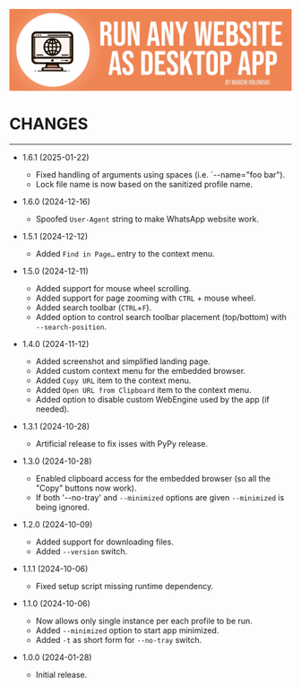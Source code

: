 ![WebApp](docs/logo.png)

# CHANGES

---

* 1.6.1 (2025-01-22)
  * Fixed handling of arguments using spaces (i.e. `--name="foo bar").
  * Lock file name is now based on the sanitized profile name.

* 1.6.0 (2024-12-16)
  * Spoofed `User-Agent` string to make WhatsApp website work.

* 1.5.1 (2024-12-12)
  * Added `Find in Page…` entry to the context menu.

* 1.5.0 (2024-12-11)
  * Added support for mouse wheel scrolling.
  * Added support for page zooming with `CTRL` + mouse wheel.
  * Added search toolbar (`CTRL`+`F`).
  * Added option to control search toolbar placement (top/bottom) with `--search-position`.

* 1.4.0 (2024-11-12)
  * Added screenshot and simplified landing page.
  * Added custom context menu for the embedded browser.
  * Added `Copy URL` item to the context menu.
  * Added `Open URL from Clipboard` item to the context menu.
  * Added option to disable custom WebEngine used by the app (if needed).

* 1.3.1 (2024-10-28)
  * Artificial release to fix isses with PyPy release.

* 1.3.0 (2024-10-28)
  * Enabled clipboard access for the embedded browser (so all the "Copy" buttons now work).
  * If both '--no-tray' and `--minimized` options are given `--minimized` is being ignored.

* 1.2.0 (2024-10-09)
  * Added support for downloading files.
  * Added `--version` switch.

* 1.1.1 (2024-10-06)
  * Fixed setup script missing runtime dependency.

* 1.1.0 (2024-10-06)
  * Now allows only single instance per each profile to be run.
  * Added `--minimized` option to start app minimized.
  * Added `-t` as short form for `--no-tray` switch.

* 1.0.0 (2024-01-28)
  * Initial release.
